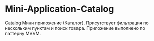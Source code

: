 # Mini-Application-Catalog
Catalog
Мини приложение (Каталог). Присутствует фильтрация по нескольким пунктам и поиск товара. Приложение выполнено по паттерну MVVM.
